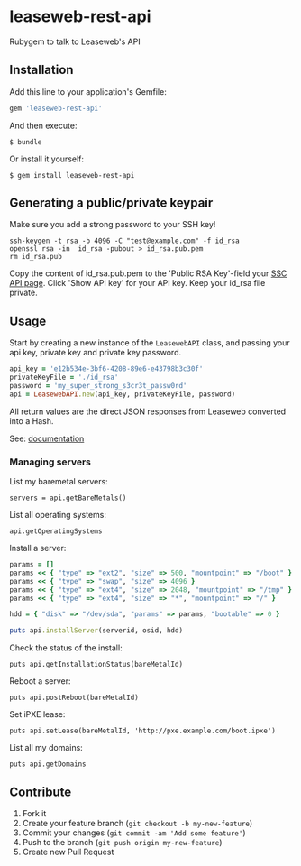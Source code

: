 leaseweb-rest-api
=====================

Rubygem to talk to Leaseweb's API

## Installation

Add this line to your application's Gemfile:

```ruby
gem 'leaseweb-rest-api'
```

And then execute:

```
$ bundle
```

Or install it yourself:

```
$ gem install leaseweb-rest-api
```

## Generating a public/private keypair

Make sure you add a strong password to your SSH key!

```
ssh-keygen -t rsa -b 4096 -C "test@example.com" -f id_rsa
openssl rsa -in  id_rsa -pubout > id_rsa.pub.pem
rm id_rsa.pub
```

Copy the content of id_rsa.pub.pem to the 'Public RSA Key'-field your [SSC API page](https://secure.leaseweb.nl/en/sscApi). Click 'Show API key' for your API key. Keep your id_rsa file private.

## Usage

Start by creating a new instance of the `LeasewebAPI` class, and passing your api key, private key and private key password.

```ruby
api_key = 'e12b534e-3bf6-4208-89e6-e43798b3c30f'
privateKeyFile = './id_rsa'
password = 'my_super_strong_s3cr3t_passw0rd'
api = LeasewebAPI.new(api_key, privateKeyFile, password)
```

All return values are the direct JSON responses from Leaseweb converted into a Hash.

See: [documentation](http://developer.leaseweb.com/document/api-documentation/)

### Managing servers

List my baremetal servers:

```
servers = api.getBareMetals()
```

List all operating systems:

```
api.getOperatingSystems
```

Install a server:

```ruby
params = []
params << { "type" => "ext2", "size" => 500, "mountpoint" => "/boot" }
params << { "type" => "swap", "size" => 4096 }
params << { "type" => "ext4", "size" => 2048, "mountpoint" => "/tmp" }
params << { "type" => "ext4", "size" => "*", "mountpoint" => "/" }

hdd = { "disk" => "/dev/sda", "params" => params, "bootable" => 0 }

puts api.installServer(serverid, osid, hdd)
```

Check the status of the install:

```
puts api.getInstallationStatus(bareMetalId)
```

Reboot a server:

```
puts api.postReboot(bareMetalId)
```

Set iPXE lease:

```
puts api.setLease(bareMetalId, 'http://pxe.example.com/boot.ipxe')
```

List all my domains:

```
puts api.getDomains
```

## Contribute

1. Fork it
2. Create your feature branch (`git checkout -b my-new-feature`)
3. Commit your changes (`git commit -am 'Add some feature'`)
4. Push to the branch (`git push origin my-new-feature`)
5. Create new Pull Request
